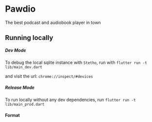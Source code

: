 # Pawdio

The best podcast and audiobook player in town

## Running locally

##### Dev Mode
To debug the local sqlite instance with `Stetho`, run with
`flutter run -t lib/main_dev.dart`

and visit the url: `chrome://inspect/#devices`

##### Release Mode
To run locally without any dev dependencies, run
`flutter run -t lib/main_prod.dart`

#### Format
